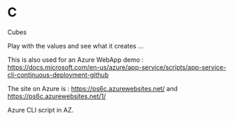 # C
Cubes

Play with the values and see what it creates ...

This is also used for an Azure WebApp demo :
https://docs.microsoft.com/en-us/azure/app-service/scripts/app-service-cli-continuous-deployment-github

The site on Azure is : 
https://ps6c.azurewebsites.net/
and https://ps6c.azurewebsites.net/1/

Azure CLI script in AZ.

